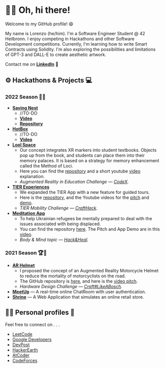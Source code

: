 # 👋🏼 Oh, hi there!

  Welcome to my GitHub profile! 😄 
  
  My name is Lorenzo (he/him). I'm a Software Engineer Student @ 42 Heilbronn. 
  I enjoy competing in Hackathons and other Software Development competitions.
  Currently, I'm learning how to write Smart Contracts using Solidity. I'm also exploring the possibilities and limitations of GPT-3 and DALL-E to create aesthetic artwork.
  
  Contact me on [**LinkedIn**](https://www.linkedin.com/in/lorenfiorini/)  💼


## ⚙️ Hackathons & Projects 💻

### 2022 Season 🥇🌳
  - [**Saving Nest**](https://sites.google.com/view/saving-nest)
    - //TO-DO
    - [**Video**](https://youtu.be/6OtJ5R8l9vA)
    - [**Repository**](https://github.com/colakburak/Saving-Nest)
  - [**HotBox**](https://github.com/LorenFiorini/hot-like-a-borsch)
    - //TO-DO
    - [**Video**](https://youtu.be/jMa6_L84Gxo)
  - [**Lool Space**](https://sites.google.com/view/lool-space/)
    - Our concept integrates XR markers into student textbooks. Objects pop up from the book, and students can place them into their memory palaces. It is based on a strategy for memory enhancement called the Method of Loci.
    - Here you can find the [repository](https://github.com/ausmoons/LoolSpace) and a short youtube [video](https://youtu.be/nJZ_yA2eDYE) explanation.
    - *Augmented Reality in Education Challenge — [*CodeX*](https://www.linkedin.com/company/hack-codex/).*
  - [**TIER Experiences**](https://crafthack2022.netlify.app/)
    - We expanded the TIER App with a new feature for guided tours.
    - Here is the [repository](https://github.com/LorenFiorini/CraftHack-2022), and the Youtube videos for the [pitch](https://youtu.be/4WlfS5RtbKo) and [demo](https://www.youtube.com/shorts/WRaWOy2rt78).
    - *TIER Mobility Challenge — [CraftHack](https://crafthack.crafthub.events/).*
  - [**Meditation App**](https://lorenfiorini.github.io/meditation_app/)
    - To help Ukrainian refugees be mentally prepared to deal with the issues associated with being displaced. 
    - You can find the repository [here](https://github.com/LorenFiorini/meditation_app). The Pitch and App Demo are in this [video](https://youtu.be/mVrvba9kJQ8).
    - *Body & Mind topic — [Hack&Heal](https://hacknheal.crafthub.events/).*

### 2021 Season 🏆🌱
  - [**AR Helmet**](https://lorenfiorini.github.io/LikeABosch-WebApp/#/)  
    - I proposed the concept of an Augmented Reality Motorcycle Helmet to reduce the mortality of motorcyclists on the road. 
    - The GitHub repository is [here](https://github.com/LorenFiorini/Craft-LikeABosch), and here is the [video pitch](https://youtu.be/NCZh9Ra49hU).
    - *Hardware Design Challenge — [Craft#LikeABosch](https://www.linkedin.com/company/crafthub/).*
  - [**MeetUp**](https://fir-amazing-web-codelab.firebaseapp.com/) — A real-time online ChatRoom with user authentication.
  - [**Shrine**](https://lorenfiorini.github.io/Shrine-WebApp/) — A Web Application that simulates an online retail store.

## 👨‍💻 Personal profiles 🐯

  Feel free to connect on . . .
  - [LeetCode](https://leetcode.com/lorenfiorini/)
  - [Google Developers](https://g.dev/LorenFiorini)
  - [DevPost](https://devpost.com/LorenzoFiorini)
  - [HackerEarth](https://www.hackerearth.com/@lorenfiorini)
  - [AtCoder](https://atcoder.jp/users/LorenFiorini)
  - [CodeForces](https://codeforces.com/profile/LorenFiorini)
  

<!---
[![Top Langs](https://github-readme-stats.vercel.app/api/top-langs/LorenFiorinianuraghazra&layout=compact)](https://github.com/anuraghazra/github-readme-stats) 

  - [**Personal WebApp**](https://lorenfiorini.github.io/#/) — This will be my personal web page 

LorenFiorini/LorenFiorini is a ✨ special ✨ repository because its `README.md` (this file) appears on your GitHub profile.
You can click the Preview link to take a look at your changes.
--->
